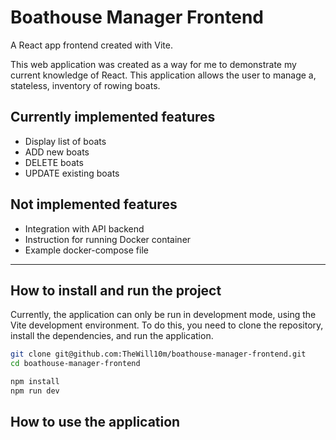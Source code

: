 # Boathouse Manager Frontend

A React app frontend created with Vite.

This web application was created as a way for me to demonstrate my current knowledge of React. This application allows the user to manage a, stateless, inventory of rowing boats.

## Currently implemented features
- Display list of boats
- ADD new boats
- DELETE boats
- UPDATE existing boats

## Not implemented features
- Integration with API backend
- Instruction for running Docker container
- Example docker-compose file

---

## How to install and run the project

Currently, the application can only be run in development mode, using the Vite development environment. To do this, you need to clone the repository, install the dependencies, and run the application.

```bash
git clone git@github.com:TheWill10m/boathouse-manager-frontend.git
cd boathouse-manager-frontend

npm install
npm run dev
```

## How to use the application

